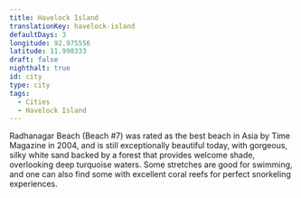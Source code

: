 ```yaml
---
title: Havelock Island
translationKey: havelock-island
defaultDays: 3
longitude: 92.975556
latitude: 11.998333
draft: false
nighthalt: true
id: city
type: city
tags:
  - Cities
  - Havelock Island
---
```

Radhanagar Beach (Beach #7) was rated as the best beach in Asia by Time Magazine in 2004, and is still exceptionally beautiful today, with gorgeous, silky white sand backed by a forest that provides welcome shade, overlooking deep turquoise waters. Some stretches are good for swimming, and one can also find some with excellent coral reefs for perfect snorkeling experiences.